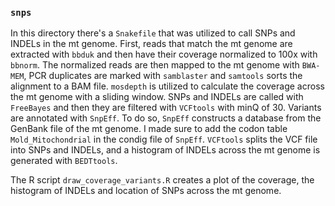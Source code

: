 ### `snps`
In this directory there's a `Snakefile` that was utilized to call SNPs and INDELs in the mt genome. First, reads that match the mt genome are extracted with `bbduk` and then have their coverage normalized to 100x with `bbnorm`. The normalized reads are then mapped to the mt genome with `BWA-MEM`, PCR duplicates are marked with `samblaster` and `samtools` sorts the alignment to a BAM file. `mosdepth` is utilized to calculate the coverage across the mt genome with a sliding window. SNPs and INDELs are called with `FreeBayes` and then they are filtered with `VCFtools` with minQ of 30. Variants are annotated with `SnpEff`. To do so, `SnpEff` constructs a database from the GenBank file of the mt genome. I made sure to add the codon table `Mold_Mitochondrial` in the condig file of `SnpEff`. `VCFtools` splits the VCF file into SNPs and INDELs, and a histogram of INDELs across the mt genome is generated with `BEDTtools`.

The R script `draw_coverage_variants.R` creates a plot of the coverage, the histogram of INDELs and location of SNPs across the mt genome.


